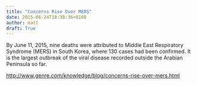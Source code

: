 ```yaml
---
title: "Concerns Rise Over MERS"
date: 2015-06-24T18:38:36+0100
author: matt
draft: True
---
```

By June 11, 2015, nine deaths were attributed to Middle East Respiratory Syndrome (MERS) in South Korea, where 130 cases had been confirmed. It is the largest outbreak of the viral disease recorded outside the Arabian Peninsula so far.

http://www.genre.com/knowledge/blog/concerns-rise-over-mers.html
